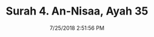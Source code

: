 ---
title       : "Surah 4. An-Nisaa, Ayah 35"
date        : 7/25/2018 2:51:56 PM
draft       : false
type        : "quran"
layout      : "compare"
BookCode    : "CMP"
SurahNumber : "4"
AyahNumber  : "35"
TotalAyah   : "176"
---